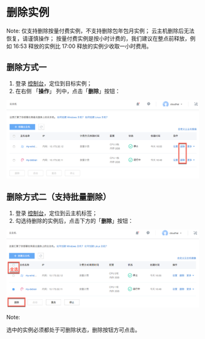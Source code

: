 # 删除实例

<span>Note:</span>
仅支持删除按量付费实例，不支持删除包年包月实例；
云主机删除后无法恢复，请谨慎操作；
按量付费实例是按小时计费的，我们建议在整点前释放，例如 16:53 释放的实例比 17:00 释放的实例少收取一小时费用。


## 删除方式一

1. 登录 [控制台](https://c.163.com/dashboard#/m/ingress/)，定位到目标实例；
2. 在右侧 「**操作**」 列中，点击「**删除**」按钮：

![](../../image/使用指南-释放云主机1.png)

## 删除方式二（支持批量删除）

1. 登录 [控制台](https://c.163.com/dashboard#/m/ingress/)，定位到云主机标签；
2. 勾选待删除的实例后，点击下方的「**删除**」按钮：

![](../../image/使用指南-释放云主机2.png)

<span>Note:</span><div class="alertContent">选中的实例必须都处于可删除状态，删除按钮方可点击。</div>